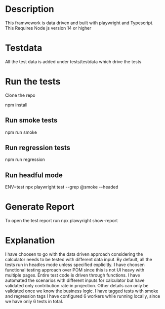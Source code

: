 # Description
This framwework is  data driven and built with playwright and Typescript. This Requires Node js version 14 or higher


# Testdata
All the test data is added under tests/testdata which drive the tests

# Run the tests

Clone the repo

npm install 
## Run smoke tests
npm run smoke
## Run regression tests
npm run regression 
## Run headful mode 
ENV=test npx playwright test --grep @smoke --headed

# Generate Report
To open the test report run npx plawyright show-report



# Explanation

I have choosen to go with the data driven approach considering the calculator needs to be tested with different data input.
By default, all the tests run in headles mode unless specified explicitly.
I have choosen functional testing approach over POM since this is not UI heavy with multiple pages. Entire test code is driven through functions.
I have automated the scenarios with different inputs for calculator but have validated only contribution rate in  projection. Other details can only be validated once we know the business logic.
I have tagged tests with smoke and regression tags 
I have configured 6 workers while running locally, since we have only 6 tests in total.
